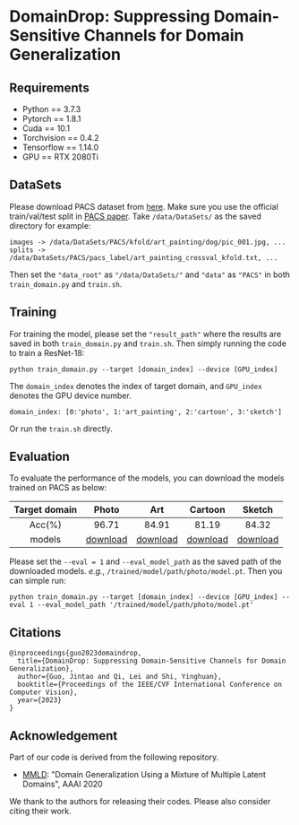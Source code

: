 # DomainDrop: Suppressing Domain-Sensitive Channels for Domain Generalization

## Requirements

* Python == 3.7.3
* Pytorch == 1.8.1
* Cuda == 10.1
* Torchvision == 0.4.2
* Tensorflow == 1.14.0
* GPU == RTX 2080Ti

## DataSets
Please download PACS dataset from [here](https://drive.google.com/drive/folders/0B6x7gtvErXgfUU1WcGY5SzdwZVk?resourcekey=0-2fvpQY_QSyJf2uIECzqPuQ).
Make sure you use the official train/val/test split in [PACS paper](https://openaccess.thecvf.com/content_iccv_2017/html/Li_Deeper_Broader_and_ICCV_2017_paper.html).
Take `/data/DataSets/` as the saved directory for example:
```
images -> /data/DataSets/PACS/kfold/art_painting/dog/pic_001.jpg, ...
splits -> /data/DataSets/PACS/pacs_label/art_painting_crossval_kfold.txt, ...
```
Then set the `"data_root"` as `"/data/DataSets/"` and `"data"` as `"PACS"` in both `train_domain.py` and `train.sh`.

## Training
For training the model, please set the `"result_path"` where the results are saved in both `train_domain.py` and `train.sh`.
Then simply running the code to train a ResNet-18:
```
python train_domain.py --target [domain_index] --device [GPU_index]
```
The `domain_index` denotes the index of target domain, and `GPU_index` denotes the GPU device number.
```
domain_index: [0:'photo', 1:'art_painting', 2:'cartoon', 3:'sketch']
```
Or run the `train.sh` directly.

## Evaluation



To evaluate the performance of the models, you can download the models trained  on PACS as below:

Target domain  | Photo | Art | Cartoon | Sketch |
:----:  | :----: | :----: | :----: | :----: |
Acc(%) | 96.71 | 84.91 | 81.19 | 84.32 |
models | [download](https://drive.google.com/drive/folders/1N63V8HxLXRl94GZgllQHTrxWrqH2-GDl?usp=drive_link) | [download](https://drive.google.com/drive/folders/1zA9smbTRExm6FSu5WpfI0tmx93uonjuk?usp=drive_link) | [download](https://drive.google.com/drive/folders/1jJW4q-aUVsNcUeiE8wKbv0zuzK5f3aJA?usp=drive_link) | [download](https://drive.google.com/drive/folders/1x-33N1mtAJP08sT5dqZX53Y8B_8_Vify?usp=drive_link) |


Please set the `--eval = 1` and `--eval_model_path` as the saved path of the downloaded models.  *e.g.*,  `/trained/model/path/photo/model.pt`. Then you can simple run:

```
python train_domain.py --target [domain_index] --device [GPU_index] --eval 1 --eval_model_path '/trained/model/path/photo/model.pt'
```

## Citations
```
@inproceedings{guo2023domaindrop,
  title={DomainDrop: Suppressing Domain-Sensitive Channels for Domain Generalization},
  author={Guo, Jintao and Qi, Lei and Shi, Yinghuan},
  booktitle={Proceedings of the IEEE/CVF International Conference on Computer Vision},
  year={2023}
}
```

## Acknowledgement
Part of our code is derived from the following repository.
* [MMLD](https://github.com/mil-tokyo/dg_mmld): "Domain Generalization Using a Mixture of Multiple Latent Domains", AAAI 2020

We thank to the authors for releasing their codes. Please also consider citing their work.


